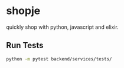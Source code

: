 # shopje
quickly shop with python, javascript and elixir.

## Run Tests 
```bash
python -m pytest backend/services/tests/
```
